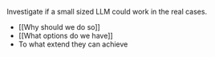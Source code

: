 Investigate if a small sized LLM could work in the real cases.
- [[Why should we do so]]
- [[What options do we have]]
- To what extend they can achieve
